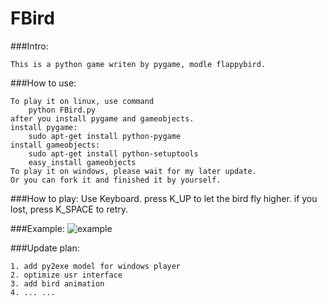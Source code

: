 FBird
=====

###Intro:

    This is a python game writen by pygame, modle flappybird.

###How to use:

	To play it on linux, use command 
		python FBird.py 
	after you install pygame and gameobjects.
	install pygame:
		sudo apt-get install python-pygame
	install gameobjects:
		sudo apt-get install python-setuptools
		easy_install gameobjects
	To play it on windows, please wait for my later update. 
	Or you can fork it and finished it by yourself.

###How to play:
	Use Keyboard. press K_UP to let the bird fly higher.
	if you lost, press K_SPACE to retry.

###Example:
![example](https://github.com/rainsirly/FBird/blob/master/data/example.jpg?raw=true)

###Update plan:

	1. add py2exe model for windows player
	2. optimize usr interface
	3. add bird animation
	4. ... ...
